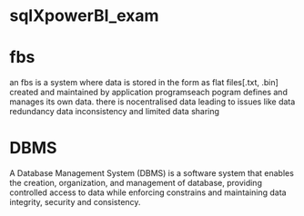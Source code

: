 # sqlXpowerBI_exam




#   fbs 
an fbs is a system where data is stored in the form as flat files[.txt, .bin] created and maintained by application programseach pogram defines and manages its own data. there is nocentralised data leading to issues like data redundancy data inconsistency and limited data sharing

#  DBMS
A Database Management System (DBMS) is a software system that enables the creation, organization, and management of database, providing controlled access to data while enforcing constrains and maintaining data integrity, security and consistency.
